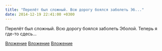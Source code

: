 ```yaml
---
title: "Перелёт был сложный. Всю дорогу боялся заболеть Эб..."
date: 2014-12-19 22:41:00 +0300
---
```


Перелёт был сложный. Всю дорогу боялся заболеть Эболой. Теперь я где-то сдесь...


[Вложение](https://vk.com/photo41076938_349017811)
[Вложение](https://vk.com/photo41076938_349017992)
[Вложение](https://vk.com/photo41076938_349018006)
